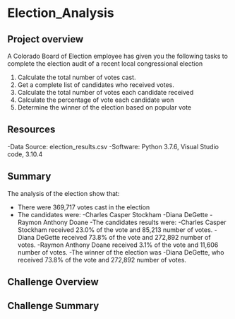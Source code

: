 # Election_Analysis

## Project overview
A Colorado Board of Election employee has given you the following tasks to complete the election audit of a recent local congressional election

1. Calculate the total number of votes cast.
2. Get a complete list of candidates who received votes.
3. Calculate the total number of votes each candidate received
4. Calculate the percentage of vote each candidate won
5. Determine the winner of the election based on popular vote

## Resources
-Data Source: election_results.csv
-Software: Python 3.7.6, Visual Studio code, 3.10.4

## Summary
The analysis of the election show that:
- There were 369,717 votes cast in the election
- The candidates were:
    -Charles Casper Stockham
    -Diana DeGette
    -Raymon Anthony Doane
-The candidates results were:
    -Charles Casper Stockham received 23.0% of the vote and 85,213 number of votes.
    -Diana DeGette received 73.8% of the vote and 272,892 number of votes.
    -Raymon Anthony Doane received 3.1% of the vote and 11,606 number of votes.
-The winner of the election was
    -Diana DeGette, who received 73.8% of the vote and 272,892 number of votes.
 
## Challenge Overview

## Challenge Summary
